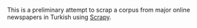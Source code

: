 This is a preliminary attempt to scrap a corpus from major online newspapers in Turkish using [Scrapy](http://scrapy.org/).
